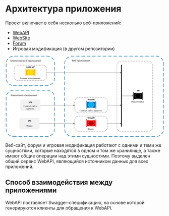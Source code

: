 # Архитектура приложения

Проект включает в себя несколько веб-приложений:
- [WebAPI](https://github.com/KShaddix/county-rp/tree/master/src/CountyRP.WebAPI)
- [WebSite](https://github.com/KShaddix/county-rp/tree/master/src/CountyRP.WebSite)
- [Forum](https://github.com/KShaddix/county-rp/tree/master/src/Forum)
- Игровая модификация (в другом репозитории)

![](img/app-arch.png)

Веб-сайт, форум и игровая модификация работают с одними и теми же сущностями, которые находятся в одном и том же хранилище, а также имеют общие операции над этими сущностями. Поэтому выделен общий сервис WebAPI, являющийся источником данных для всех приложений.

## Способ взаимодействия между приложениями

WebAPI поставляет Swagger-спецификацию, на основе которой генерируются клиенты для обращения к WebAPI.
